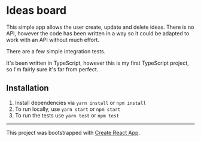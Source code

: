 # Ideas board

This simple app allows the user create, update and delete ideas. There is no API, however the code has been written in a way so it could be adapted to work with an API without much effort.

There are a few simple integration tests.

It's been written in TypeScript, however this is my first TypeScript project, so I'm fairly sure it's far from perfect.

## Installation

1. Install dependencies via `yarn install` or `npm install`
1. To run locally, use `yarn start` or `npm start`
1. To run the tests use `yarn test` or `npm test`

---

This project was bootstrapped with [Create React App](https://github.com/facebook/create-react-app).
